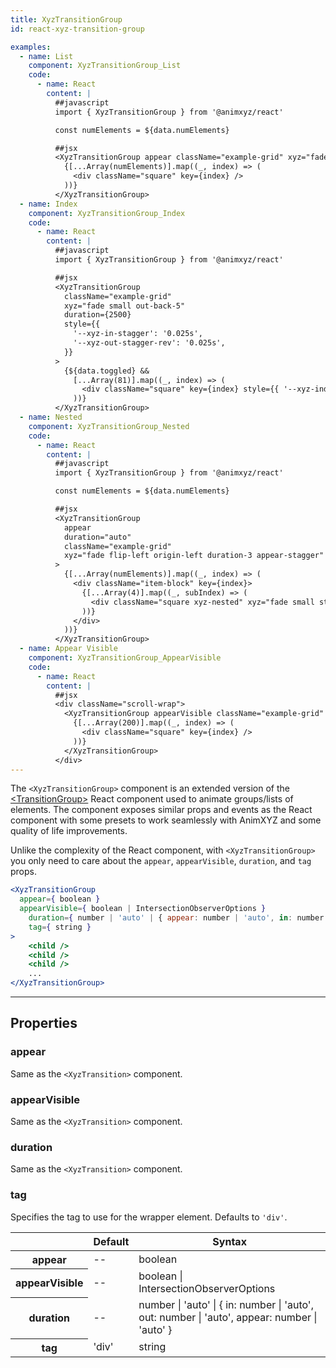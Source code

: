 ```yaml
---
title: XyzTransitionGroup
id: react-xyz-transition-group

examples:
  - name: List
    component: XyzTransitionGroup_List
    code:
      - name: React
        content: |
          ##javascript
          import { XyzTransitionGroup } from '@animxyz/react'

          const numElements = ${data.numElements}

          ##jsx
          <XyzTransitionGroup appear className="example-grid" xyz="fade small out-down out-rotate-right appear-stagger">
            {[...Array(numElements)].map((_, index) => (
              <div className="square" key={index} />
            ))}
          </XyzTransitionGroup>
  - name: Index
    component: XyzTransitionGroup_Index
    code:
      - name: React
        content: |
          ##javascript
          import { XyzTransitionGroup } from '@animxyz/react'

          ##jsx
          <XyzTransitionGroup
            className="example-grid"
            xyz="fade small out-back-5"
            duration={2500}
            style={{
              '--xyz-in-stagger': '0.025s',
              '--xyz-out-stagger-rev': '0.025s',
            }}
          >
            {${data.toggled} &&
              [...Array(81)].map((_, index) => (
                <div className="square" key={index} style={{ '--xyz-index-rev': Math.random() * 81 }} />
              ))}
          </XyzTransitionGroup>
  - name: Nested
    component: XyzTransitionGroup_Nested
    code:
      - name: React
        content: |
          ##javascript
          import { XyzTransitionGroup } from '@animxyz/react'

          const numElements = ${data.numElements}

          ##jsx
          <XyzTransitionGroup
            appear
            duration="auto"
            className="example-grid"
            xyz="fade flip-left origin-left duration-3 appear-stagger"
          >
            {[...Array(numElements)].map((_, index) => (
              <div className="item-block" key={index}>
                {[...Array(4)].map((_, subIndex) => (
                  <div className="square xyz-nested" xyz="fade small stagger" key={subIndex} />
                ))}
              </div>
            ))}
          </XyzTransitionGroup>
  - name: Appear Visible
    component: XyzTransitionGroup_AppearVisible
    code:
      - name: React
        content: |
          ##jsx
          <div className="scroll-wrap">
            <XyzTransitionGroup appearVisible className="example-grid" xyz="delay-2 fade small rotate-right">
              {[...Array(200)].map((_, index) => (
                <div className="square" key={index} />
              ))}
            </XyzTransitionGroup>
          </div>
---
```


The `<XyzTransitionGroup>` component is an extended version of the [&lt;TransitionGroup&gt;](https://reactcommunity.org/react-transition-group/transition-group) React component used to animate groups/lists of elements. The component exposes similar props and events as the React component with some presets to work seamlessly with AnimXYZ and some quality of life improvements.

Unlike the complexity of the React component, with `<XyzTransitionGroup>` you only need to care about the `appear`, `appearVisible`, `duration`, and `tag` props.

```jsx
<XyzTransitionGroup
  appear={ boolean }
  appearVisible={ boolean | IntersectionObserverOptions }
	duration={ number | 'auto' | { appear: number | 'auto', in: number | 'auto', out: number | 'auto' } }
	tag={ string }
>
	<child />
	<child />
	<child />
	...
</XyzTransitionGroup>
```

---
## Properties

### appear

Same as the `<XyzTransition>` component.

### appearVisible

Same as the `<XyzTransition>` component.

### duration

Same as the `<XyzTransition>` component.

### tag

Specifies the tag to use for the wrapper element. Defaults to `'div'`.

<div class="properties-table table-wrap">
	<table>
		<thead>
			<tr>
				<th></th>
				<th>Default</th>
				<th>Syntax</th>
			</tr>
		</thead>
		<tbody>
			<tr>
				<th scope="row">appear</th>
				<td>--</td>
				<td>boolean</td>
			</tr>
      <tr>
				<th scope="row">appearVisible</th>
				<td>--</td>
				<td>boolean | IntersectionObserverOptions</td>
			</tr>
			<tr>
				<th scope="row">duration</th>
				<td>--</td>
				<td>number | 'auto' | { in: number | 'auto', out: number | 'auto', appear: number | 'auto' }</td>
			</tr>
			<tr>
				<th scope="row">tag</th>
				<td>'div'</td>
				<td>string</td>
			</tr>
		</tbody>
	</table>
</div>